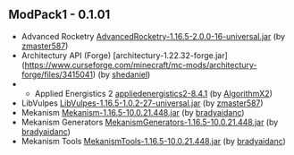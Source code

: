 ## ModPack1 - 0.1.01
- Advanced Rocketry [AdvancedRocketry-1.16.5-2.0.0-16-universal.jar](https://www.curseforge.com/minecraft/mc-mods/advanced-rocketry/files/3439186) (by [
zmaster587](https://www.curseforge.com/members/zmaster587/projects))
- Architectury API (Forge) [architectury-1.22.32-forge.jar] (https://www.curseforge.com/minecraft/mc-mods/architectury-forge/files/3415041) (by [shedaniel](https://www.curseforge.com/members/shedaniel/projects))
- - Applied Energistics 2 [appliedenergistics2-8.4.1](https://www.curseforge.com/minecraft/mc-mods/applied-energistics-2/files/3455386) (by [AlgorithmX2](https://www.curseforge.com/members/algorithmx2/projects))
- LibVulpes [LibVulpes-1.16.5-1.0.2-27-universal.jar](https://www.curseforge.com/minecraft/mc-mods/libvulpes/files/3456912) (by [zmaster587](https://www.curseforge.com/members/zmaster587/projects))
- Mekanism [Mekanism-1.16.5-10.0.21.448.jar](https://www.curseforge.com/minecraft/mc-mods/mekanism/files/3206392) (by [bradyaidanc](https://www.curseforge.com/members/bradyaidanc/projects))
- Mekanism Generators [MekanismGenerators-1.16.5-10.0.21.448.jar](https://www.curseforge.com/minecraft/mc-mods/mekanism-generators/files/3206395) (by [bradyaidanc](https://www.curseforge.com/members/bradyaidanc/projects))
- Mekanism Tools [MekanismTools-1.16.5-10.0.21.448.jar](https://www.curseforge.com/minecraft/mc-mods/mekanism-tools/files/3206396) (by [bradyaidanc](https://www.curseforge.com/members/bradyaidanc/projects))
